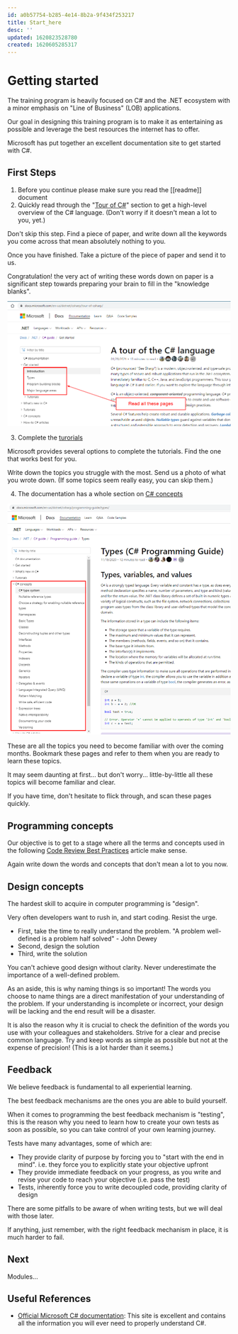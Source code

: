 ```yaml
---
id: a0b57754-b285-4e14-8b2a-9f434f253217
title: Start_here
desc: ''
updated: 1620823528780
created: 1620605285317
---
```


# Getting started

The training program is heavily focused on C# and the .NET ecosystem with a minor emphasis on "Line of Business" (LOB) applications.

Our goal in designing this training program is to make it as entertaining as possible and leverage the best resources the internet has to offer.

Microsoft has put together an excellent documentation site to get started with C#.

## First Steps

1. Before you continue please make sure you read the [[readme]] document
2. Quickly read through the "[Tour of C#](https://docs.microsoft.com/en-us/dotnet/csharp/tour-of-csharp/)" section to get a high-level overview of the C# language. (Don't worry if it doesn't mean a lot to you, yet.)

Don't skip this step. Find a piece of paper, and write down all the keywords you come across that mean absolutely nothing to you.

Once you have finished. Take a picture of the piece of paper and send it to us.

Congratulation! the very act of writing these words down on paper is a significant step towards preparing your brain to fill in the "knowledge blanks".

![Get started](./assets/images/modules.start_here/2021-05-12-21-25-11.png)

3. Complete the [turorials](https://docs.microsoft.com/en-us/dotnet/csharp/tour-of-csharp/tutorials/)

Microsoft provides several options to complete the tutorials. Find the one that works best for you.

Write down the topics you struggle with the most. Send us a photo of what you wrote down. (If some topics seem really easy, you can skip them.)

4. The documentation has a whole section on [C# concepts](https://docs.microsoft.com/en-us/dotnet/csharp/programming-guide/types/)

![Concepts](./assets/images/modules.start_here/2021-05-12-22-08-29.png)

These are all the topics you need to become familiar with over the coming months. Bookmark these pages and refer to them when you are ready to learn these topics.

It may seem daunting at first... but don't worry... little-by-little all these topics will become familiar and clear.

If you have time, don't hesitate to flick through, and scan these pages quickly.

## Programming concepts

Our objective is to get to a stage where all the terms and concepts used in the following [Code Review Best Practices](https://www.kevinlondon.com/2015/05/05/code-review-best-practices.html) article make sense.

Again write down the words and concepts that don't mean a lot to you now.

## Design concepts

The hardest skill to acquire in computer programming is "design".

Very often developers want to rush in, and start coding. Resist the urge.

- First, take the time to really understand the problem. "A problem well-defined is a problem half solved" - John Dewey
- Second, design the solution
- Third, write the solution

You can't achieve good design without clarity. Never underestimate the importance of a well-defined problem.

As an aside, this is why naming things is so important! The words you choose to name things are a direct manifestation of your understanding of the problem. If your understanding is incomplete or incorrect, your design will be lacking and the end result will be a disaster.

It is also the reason why it is crucial to check the definition of the words you use with your colleagues and stakeholders. Strive for a clear and precise common language. Try and keep words as simple as possible but not at the expense of precision! (This is a lot harder than it seems.)

## Feedback

We believe feedback is fundamental to all experiential learning.

The best feedback mechanisms are the ones you are able to build yourself.

When it comes to programming the best feedback mechanism is "testing", this is the reason why you need to learn how to create your own tests as soon as possible, so you can take control of your own learning journey.

Tests have many advantages, some of which are:

- They provide clarity of purpose by forcing you to "start with the end in mind". i.e. they force you to explicitly state your objective upfront
- They provide immediate feedback on your progress, as you write and revise your code to reach your objective (i.e. pass the test)
- Tests, inherently force you to write decoupled code, providing clarity of design

There are some pitfalls to be aware of when writing tests, but we will deal with those later.

If anything, just remember, with the right feedback mechanism in place, it is much harder to fail.

## Next

Modules...

## Useful References

- [Official Microsoft C# documentation](https://docs.microsoft.com/en-us/dotnet/csharp/): This site is excellent and contains all the information you will ever need to properly understand C#.

